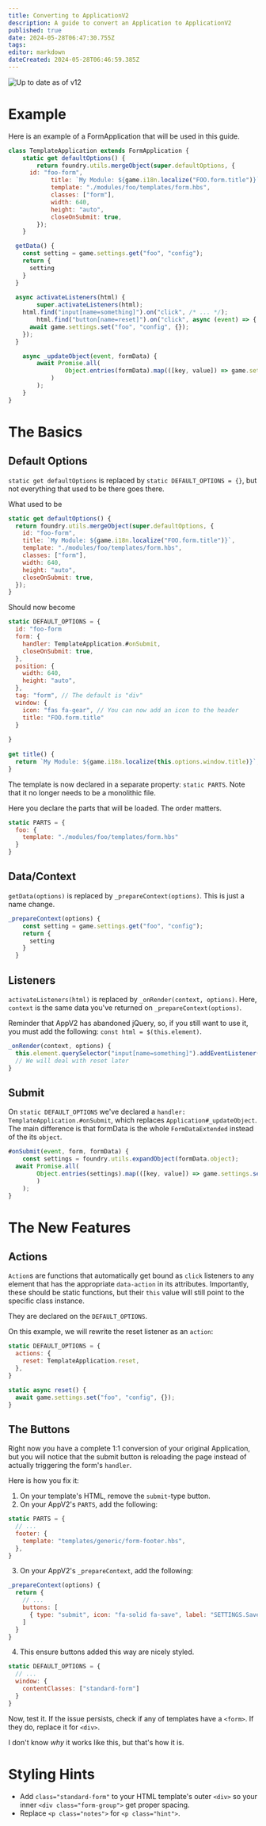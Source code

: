 ```yaml
---
title: Converting to ApplicationV2
description: A guide to convert an Application to ApplicationV2
published: true
date: 2024-05-28T06:47:30.755Z
tags: 
editor: markdown
dateCreated: 2024-05-28T06:46:59.385Z
---
```


![Up to date as of v12](https://img.shields.io/badge/FoundryVTT-v12-informational)

# Example
Here is an example of a FormApplication that will be used in this guide.

```js
class TemplateApplication extends FormApplication {
	static get defaultOptions() {
		return foundry.utils.mergeObject(super.defaultOptions, {
      id: "foo-form",
			title: `My Module: ${game.i18n.localize("FOO.form.title")}`,
			template: "./modules/foo/templates/form.hbs",
			classes: ["form"],
			width: 640,
			height: "auto",
			closeOnSubmit: true,
		});
	}

  getData() {
    const setting = game.settings.get("foo", "config");
    return {
      setting
    }
  }
  
  async activateListeners(html) {
		super.activateListeners(html);
    html.find("input[name=something]").on("click", /* ... */);
		html.find("button[name=reset]").on("click", async (event) => {
      await game.settings.set("foo", "config", {});
    });
  }

	async _updateObject(event, formData) {
		await Promise.all(
				Object.entries(formData).map(([key, value]) => game.settings.set("foo", key, value));
			)
		);
	}
}
```

# The Basics
## Default Options
`static get defaultOptions` is replaced by `static DEFAULT_OPTIONS = {}`, but not everything that used to be there goes there.

What used to be
```js
static get defaultOptions() {
  return foundry.utils.mergeObject(super.defaultOptions, {
    id: "foo-form",
    title: `My Module: ${game.i18n.localize("FOO.form.title")}`,
    template: "./modules/foo/templates/form.hbs",
    classes: ["form"],
    width: 640,
    height: "auto",
    closeOnSubmit: true,
  });
}
```

Should now become

```js
static DEFAULT_OPTIONS = {
  id: "foo-form
  form: {
    handler: TemplateApplication.#onSubmit,
    closeOnSubmit: true,
  },
  position: {
    width: 640,
    height: "auto",
  },
  tag: "form", // The default is "div"
  window: {
    icon: "fas fa-gear", // You can now add an icon to the header
    title: "FOO.form.title"
  }
  
}
  
get title() {
  return `My Module: ${game.i18n.localize(this.options.window.title)}`;
}
```

The template is now declared in a separate property: `static PARTS`. Note that it no longer needs to be a monolithic file.

Here you declare the parts that will be loaded. The order matters.

```js
static PARTS = {
  foo: {
    template: "./modules/foo/templates/form.hbs"
  }
}
```

## Data/Context
`getData(options)` is replaced by `_prepareContext(options)`. This is just a name change.

```js
_prepareContext(options) {
    const setting = game.settings.get("foo", "config");
    return {
      setting
    }
  }
```

## Listeners
`activateListeners(html)` is replaced by `_onRender(context, options)`. Here, `context` is the same data you've returned on `_prepareContext(options)`.

Reminder that AppV2 has abandoned jQuery, so, if you still want to use it, you must add the following: `const html = $(this.element)`.

```js
_onRender(context, options) {
  this.element.querySelector("input[name=something]").addEventListener("click", /* ... */);
  // We will deal with reset later
}
```

## Submit
On `static DEFAULT_OPTIONS` we've declared a `handler: TemplateApplication.#onSubmit`, which replaces `Application#_updateObject`.
The main difference is that formData is the whole `FormDataExtended` instead of the its `object`.

```js
#onSubmit(event, form, formData) {
	const settings = foundry.utils.expandObject(formData.object);
  await Promise.all(
    	Object.entries(settings).map(([key, value]) => game.settings.set("foo", key, value));
		)
	);
}
```

# The New Features
## Actions
`Action`s are functions that automatically get bound as `click` listeners to any element that has the appropriate `data-action` in its attributes. Importantly, these should be static functions, but their `this` value will still point to the specific class instance.

They are declared on the `DEFAULT_OPTIONS`.

On this example, we will rewrite the reset listener as an `action`:
```js
static DEFAULT_OPTIONS = {
  actions: {
    reset: TemplateApplication.reset,
  },
}

static async reset() {
  await game.settings.set("foo", "config", {});
}
```

## The Buttons
Right now you have a complete 1:1 conversion of your original Application, but you will notice that the submit button is reloading the page instead of actually triggering the form's `handler`.

Here is how you fix it:
1) On your template's HTML, remove the `submit`-type button.
2) On your AppV2's `PARTS`, add the following:
```js
static PARTS = {
  // ...
  footer: {
    template: "templates/generic/form-footer.hbs",
  },
}
```
3) On your AppV2's `_prepareContext`, add the following:
```js
_prepareContext(options) {
  return {
    // ...
    buttons: [
      { type: "submit", icon: "fa-solid fa-save", label: "SETTINGS.Save" }
    ]
  }
}
```
4) This ensure buttons added this way are nicely styled.
```js
static DEFAULT_OPTIONS = {
  // ...
  window: {
    contentClasses: ["standard-form"]
  }
}
```

Now, test it. If the issue persists, check if any of templates have a `<form>`. If they do, replace it for `<div>`.

I don't know *why* it works like this, but that's how it is.

# Styling Hints
- Add `class="standard-form"` to your HTML template's outer `<div>` so your inner `<div class="form-group">` get proper spacing.
- Replace `<p class="notes">` for `<p class="hint">`.
